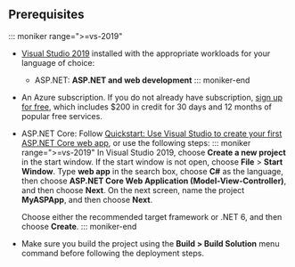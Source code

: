 ## Prerequisites

::: moniker range=">=vs-2019"

* [Visual Studio 2019](https://visualstudio.microsoft.com/downloads) installed with the appropriate workloads for your language of choice:
  * ASP.NET: **ASP.NET and web development**
::: moniker-end


* An Azure subscription. If you do not already have subscription, [sign up for free](https://azure.microsoft.com/free/dotnet/), which includes $200 in credit for 30 days and 12 months of popular free services.

* ASP.NET Core: Follow [Quickstart: Use Visual Studio to create your first ASP.NET Core web app](../../ide/quickstart-aspnet-core.md), or use the following steps:
  ::: moniker range=">=vs-2019"
  In Visual Studio 2019, choose **Create a new project** in the start window. If the start window is not open, choose **File** > **Start Window**. Type **web app** in the search box, choose **C#** as the language, then choose **ASP.NET Core Web Application (Model-View-Controller)**, and then choose **Next**. On the next screen, name the project **MyASPApp**, and then choose **Next**.

  Choose either the recommended target framework or .NET 6, and then choose **Create**.
  ::: moniker-end


* Make sure you build the project using the **Build > Build Solution** menu command before following the deployment steps.